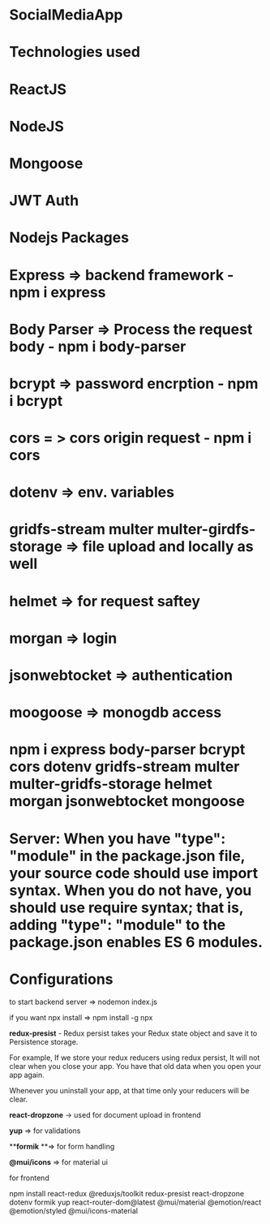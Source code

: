 # SocialMediaApp

# Technologies used

# ReactJS

# NodeJS

# Mongoose

# JWT Auth

# Nodejs Packages

# Express => backend framework - npm i express

# Body Parser => Process the request body - npm i body-parser

# bcrypt => password encrption - npm i bcrypt

# cors = > cors origin request - npm i cors

# dotenv => env. variables

# gridfs-stream multer multer-girdfs-storage => file upload and locally as well

# helmet => for request saftey

# morgan => login

# jsonwebtocket => authentication

# moogoose => monogdb access

# npm i express body-parser bcrypt cors dotenv gridfs-stream multer multer-gridfs-storage helmet morgan jsonwebtocket mongoose

# Server: When you have "type": "module" in the package.json file, your source code should use import syntax. When you do not have, you should use require syntax; that is, adding "type": "module" to the package.json enables ES 6 modules.

# Configurations


to start backend server => nodemon index.js


if you want npx install => npm install -g npx 

**redux-presist** - Redux persist takes your Redux state object and save it to Persistence storage.

For example, If we store your redux reducers using redux persist, It will not clear when you close your app. You have that old data when you open your app again.

Whenever you uninstall your app, at that time only your reducers will be clear.

**react-dropzone** -> used for document upload in frontend

**yup** => for validations 

****formik** **=> for form handling

**@mui/icons** => for material ui

for frontend

npm install react-redux @reduxjs/toolkit redux-presist react-dropzone dotenv formik 
yup react-router-dom@latest @mui/material @emotion/react @emotion/styled @mui/icons-material
